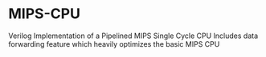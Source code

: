 # MIPS-CPU
Verilog Implementation of a Pipelined MIPS Single Cycle CPU
Includes data forwarding feature which heavily optimizes the basic MIPS CPU
